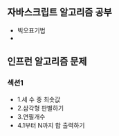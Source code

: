 ## 자바스크립트 알고리즘 공부
- 빅오표기법
- 


## 인프런 알고리즘 문제
### 섹션1
- 1.세 수 중 최솟값
- 2.삼각형 판별하기
- 3.연필개수
- 4.1부터 N까지 합 출력하기